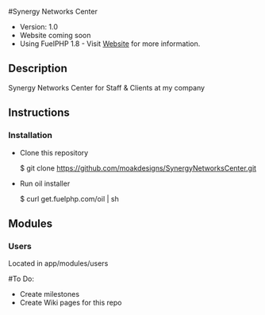 #Synergy Networks Center

* Version: 1.0
* Website coming soon
* Using FuelPHP 1.8 - Visit [Website](http://fuelphp.com/) for more information.


## Description

Synergy Networks Center for Staff & Clients at my company

## Instructions

### Installation

- Clone this repository

    $ git clone https://github.com/moakdesigns/SynergyNetworksCenter.git

- Run oil installer

    $ curl get.fuelphp.com/oil | sh

## Modules

### Users

Located in app/modules/users


#To Do:

* Create milestones
* Create Wiki pages for this repo
